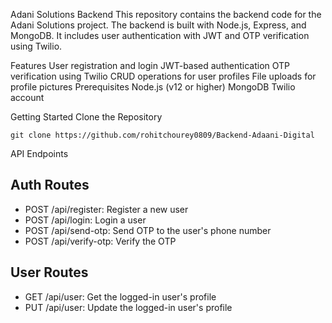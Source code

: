 Adani Solutions Backend
This repository contains the backend code for the Adani Solutions project. The backend is built with Node.js, Express, and MongoDB. It includes user authentication with JWT and OTP verification using Twilio.

Features
User registration and login
JWT-based authentication
OTP verification using Twilio
CRUD operations for user profiles
File uploads for profile pictures
Prerequisites
Node.js (v12 or higher)
MongoDB
Twilio account


Getting Started
Clone the Repository

```
git clone https://github.com/rohitchourey0809/Backend-Adaani-Digital

```



API Endpoints


## Auth Routes

- POST /api/register: Register a new user
- POST /api/login: Login a user
- POST /api/send-otp: Send OTP to the user's phone number
- POST /api/verify-otp: Verify the OTP


## User Routes

- GET /api/user: Get the logged-in user's profile
- PUT /api/user: Update the logged-in user's profile
